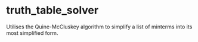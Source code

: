 # truth_table_solver
Utilises the Quine-McCluskey algorithm to simplify a list of minterms into its most simplified form.
